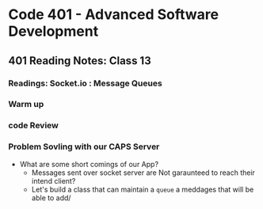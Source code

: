 # Code 401 - Advanced Software Development

## 401 Reading Notes: Class 13

### Readings: Socket.io : Message Queues

### Warm up

### code Review

### Problem Sovling with our CAPS Server

- What are some short comings of our App?
  - Messages sent over socket server are Not garaunteed to reach their intend client?
  - Let's build a class that can maintain a `queue` a meddages that will be able to add/
